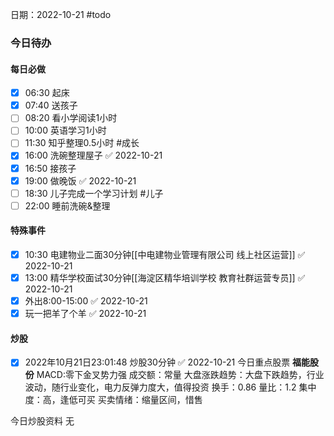 日期：2022-10-21
#todo
### 今日待办
#### 每日必做
- [x] 06:30 起床
- [x] 07:40 送孩子
- [ ] 08:20 看小学阅读1小时
- [ ] 10:00 英语学习1小时
- [ ] 11:30 知乎整理0.5小时 #成长
- [x] 16:00 洗碗整理屋子 ✅ 2022-10-21
- [x] 16:50 接孩子
- [x] 19:00 做晚饭 ✅ 2022-10-21
- [ ] 18:30 儿子完成一个学习计划 #儿子
- [ ] 22:00 睡前洗碗&整理

#### 特殊事件
- [x] 10:30 电建物业二面30分钟[[中电建物业管理有限公司 线上社区运营]] ✅ 2022-10-21
- [x] 13:00 精华学校面试30分钟[[海淀区精华培训学校 教育社群运营专员]] ✅ 2022-10-21
- [x] 外出8:00-15:00 ✅ 2022-10-21
- [x] 玩一把羊了个羊 ✅ 2022-10-21

#### 炒股

- [x] 2022年10月21日23:01:48 炒股30分钟 ✅ 2022-10-21
今日重点股票
**福能股份**
MACD:零下金叉势力强
成交额：常量
大盘涨跌趋势：大盘下跌趋势，行业波动，随行业变化，电力反弹力度大，值得投资
换手：0.86
量比：1.2
集中度：高，逢低可买
买卖情绪：缩量区间，惜售

今日炒股资料
无




